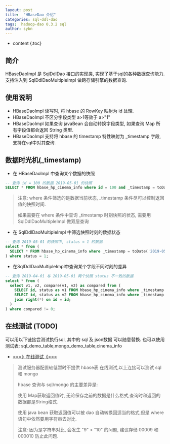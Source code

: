 ```yaml
---
layout: post
title:  "HBaseDao 介绍"
categories: sql-ddl-dao
tags:  hadoop-dao 0.3.2 sql
author: sybn
---
```


* content
{:toc}

## 简介

HBaseDaoImpl 是 SqlDdlDao 接口的实现类,  实现了基于sql的各种数据查询能力.
支持注入到 SqlDdlDaoMultipleImpl 做跨存储引擎的数据查询.





## 使用说明
* HBaseDaoImpl 读写时, 将 hbase 的 RowKey 映射为  id 处理.
* HBaseDaoImpl 不区分字段类型 a>1等效于 a>"1"
* HBaseDaoImpl 如果查询 javaBean 会自动转换字段类型, 如果查询 Map 所有字段值都会返回 String 类型.
* HBaseDaoImpl 支持将  hbase 的 timestamp 特性映射为 _timestamp 字段,支持在sql中对其查询.



## 数据时光机(_timestamp)

* 在 HBaseDaoImpl 中查询某个数据的快照

```sql
-- 查询 id = 100 的数据 2019-05-01 的快照
SELECT * FROM hbase_hp_cinema_info where id = 100 and _timestamp = toDate('2019-05-01');
```

> 注意:  where 条件筛选的是数据当前状态, _timestamp 条件尽可以控制返回值的快照时间.
> 
> 如果需要在 where 条件中查询 _timestamp 时刻快照的状态, 需要用 SqlDdlDaoMultipleImpl 做双层查询

* 在 SqlDdlDaoMultipleImpl 中筛选快照时刻的数据状态

```sql
-- 查询 2019-05-01 的快照中, status = 1 的数据
select * from ( 
  SELECT * FROM hbase_hp_cinema_info where _timestamp = toDate('2019-05-01');
) where status = 1;
```

* 在SqlDdlDaoMultipleImpl中查询某个字段不同时刻的差异

```sql
-- 查询 2019-04-01 与 2019-05-01 两个快照 status 不一致的数据
select * from ( 
  select v1, v2, compare(v1, v2) as compared from (
    SELECT id, status as v1 FROM hbase_hp_cinema_info where _timestamp = toDate('2019-05-01');
    SELECT id, status as v2 FROM hbase_hp_cinema_info where _timestamp = toDate('2019-04-01');
    join right(*) on id = id;
  )
) where compared != 0;
```


## 在线测试 (TODO)

可以用以下链接尝测试执行sql, 其中的  sql 及 json数据 可以随意替换. 也可以使用测试表: sql_demo_table,mongo_demo_table,cinema_info

- [===》在线测试《===](http://java.linpengfei.cn:8081/dw-api-sql/sql_frame.html?sql=select%20type_count%2Ccount(*)%20as%20type_count_count%20from%20(select%20type%2Ccount(*)%20as%20type_count%20from%20%5B%7Btype%3A1%2Cvalue%3A1%7D%2C%7Btype%3A2%2Cvalue%3A2%7D%2C%7Btype%3A1%2Cvalue%3A3%7D%5D%20group%20by%20type%3B)%20group%20by%20type_count)

> 测试服务器配置较低暂时不提供 hbase表 在线测试,以上连接可以测试 sql 和 mongo
> 
> hbase 查询与 sql/mongo 的主要差异是: 
> 
>  使用 Map获取返回值时, 无论保存之前的数据是什么格式,查询时和返回的数据都是String格式.
> 
> 使用 java bean 获取返回值可以被 dao 自动转换回适当的格式,但是 where 语句中依然要用字符串去对比.
>
> 注意: 因为是字符串对比, 会发生 "9" < "10" 的问题, 建议存储 00009 和 000010 防止此问题.
